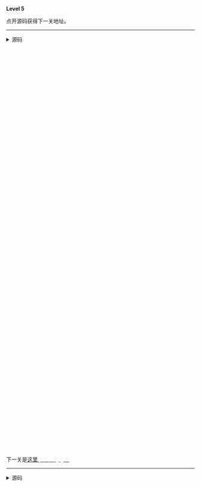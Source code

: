 **Level 5**

点开源码获得下一关地址。

--------

<details><summary>源码</summary><pre>
**Level 5**

点开源码获得下一关地址。
</pre></details>

<br /><br /><br /><br /><br /><br /><br /><br /><br /><br /><br /><br /><br /><br /><br /><br /><br /><br /><br /><br /><br /><br /><br /><br /><br /><br /><br /><br /><br /><br /><br /><br /><br /><br /><br /><br /><br /><br /><br /><br /><br /><br /><br /><br /><br /><br /><br /><br /><br /><br /><br /><br /><br /><br /><br /><br /><br /><br /><br /><br /><br /><br /><br />

下一关是[这里](/riddle/o04azmml)<a href="/riddle/bmV4dCBsZXZlbDogZWZqODQ2cTU="><font color=#f2f2f2>才怪，是这里</font></a>

--------

<details><summary>源码</summary><pre>
**Level 5**

点开源码获得下一关地址。

--------

**Level 5**

点开源码获得下一关地址。

下一关是[这里](.)<a href="/riddle/bmV4dCBsZXZlbDogZWZqODQ2cTU=">
</pre></details>
